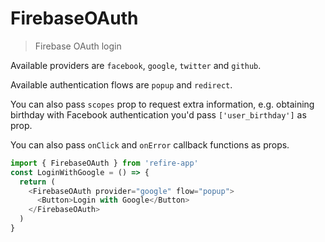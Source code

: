 # FirebaseOAuth

> Firebase OAuth login

Available providers are `facebook`, `google`, `twitter` and `github`.

Available authentication flows are `popup` and `redirect`.

You can also pass `scopes` prop to request extra information, e.g. obtaining birthday with Facebook authentication you'd pass `['user_birthday']` as prop.

You can also pass `onClick` and `onError` callback functions as props.

```js
import { FirebaseOAuth } from 'refire-app'
const LoginWithGoogle = () => {
  return (
    <FirebaseOAuth provider="google" flow="popup">
      <Button>Login with Google</Button>
    </FirebaseOAuth>
  )
}
```
